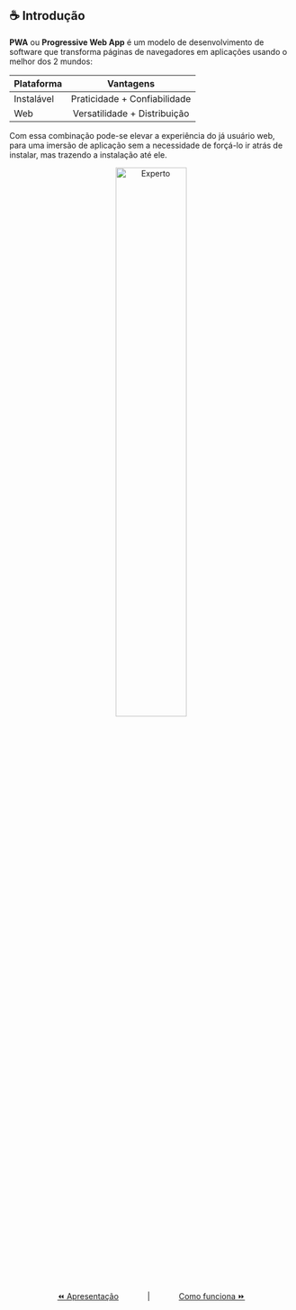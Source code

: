 ## ☕ Introdução

**PWA** ou **Progressive Web App** é um modelo de desenvolvimento de software que transforma páginas de navegadores em aplicações usando o melhor dos 2 mundos:

| Plataforma  | Vantagens                    |
|-------------|:----------------------------:|
| Instalável  | Praticidade + Confiabilidade |
| Web         | Versatilidade + Distribuição |

Com essa combinação pode-se elevar a experiência do já usuário web, para uma imersão de aplicação sem a necessidade de forçá-lo ir atrás de instalar, mas trazendo a instalação até ele.

<p align="center">
  <img width="50%" alt="Experto" src="https://user-images.githubusercontent.com/10121394/187801297-3855c0b9-f564-4ad9-9154-a4f69832c257.gif">
</p>

<br>

<p align="center">
  <a href="README.md">⏪️ Apresentação</a>
  &nbsp;&nbsp;&nbsp;&nbsp;&nbsp;&nbsp;&nbsp;&nbsp;&nbsp;&nbsp;&nbsp;&nbsp;|&nbsp;&nbsp;&nbsp;&nbsp;&nbsp;&nbsp;&nbsp;&nbsp;&nbsp;&nbsp;&nbsp;&nbsp;
  <a href="how-it-works.md#%EF%B8%8F-como-funciona">Como funciona ⏩</a>
</p>
